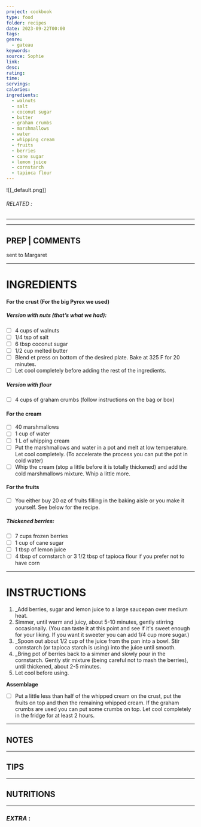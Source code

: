 ```yaml
---
project: cookbook
type: food
folder: recipes
date: 2023-09-22T00:00
tags: 
genre:
  - gateau
keywords: 
source: Sophie
link: 
desc: 
rating: 
time: 
servings: 
calories: 
ingredients:
  - walnuts
  - salt
  - coconut sugar
  - butter
  - graham crumbs
  - marshmallows
  - water
  - whipping cream
  - fruits
  - berries
  - cane sugar
  - lemon juice
  - cornstarch
  - tapioca flour
---
```


![[_default.png]]
###### *RELATED* : 
---


---
## PREP | COMMENTS

sent to Margaret

---
# INGREDIENTS

#### **For the crust** (For the big Pyrex we used)
##### **Version with nuts** (that’s what we had):

- [ ] 4 cups of walnuts
- [ ] 1/4 tsp of salt
- [ ] 6 tbsp coconut sugar
- [ ] 1/2 cup melted butter
- [ ] Blend et press on bottom of the desired plate. Bake at 325 F for 20 minutes.
- [ ] Let cool completely before adding the rest of the ingredients.

##### **Version with flour**

- [ ] 4 cups of graham crumbs (follow instructions on the bag or box)

#### **For the cream**

- [ ] 40 marshmallows
- [ ] 1 cup of water
- [ ] 1 L of whipping cream
- [ ] Put the marshmallows and water in a pot and melt at low temperature. Let cool completely. (To accelerate the process you can put the pot in cold water)
- [ ] Whip the cream (stop a little before it is totally thickened) and add the cold marshmallows mixture. Whip a little more.

#### **For the fruits**

 - [ ] You either buy 20 oz of fruits filling in the baking aisle or you make it yourself. See below for the recipe.

##### **Thickened berries**:

- [ ] 7 cups frozen berries
- [ ] 1 cup of cane sugar
- [ ] 1 tbsp of lemon juice
- [ ] 4 tbsp of cornstarch or 3 1/2 tbsp of tapioca flour if you prefer not to have corn

---
# INSTRUCTIONS

1. _Add berries, sugar and lemon juice to a large saucepan over medium heat. 
2. Simmer, until warm and juicy, about 5-10 minutes, gently stirring occasionally. (You can taste it at this point and see if it's sweet enough for your liking. If you want it sweeter you can add 1/4 cup more sugar.)
3. _Spoon out about 1/2 cup of the juice from the pan into a bowl. Stir cornstarch (or tapioca starch is using) into the juice until smooth. 
4. _Bring pot of berries back to a simmer and slowly pour in the cornstarch. Gently stir mixture (being careful not to mash the berries), until thickened, about 2-5 minutes.
5. Let cool before using.

**Assemblage**

- [ ] Put a little less than half of the whipped cream on the crust, put the fruits on top and then the remaining whipped cream. If the graham crumbs are used you can put some crumbs on top. Let cool completely in the fridge for at least 2 hours.

---
## NOTES



---
## TIPS



---
## NUTRITIONS



---
### *EXTRA* :




